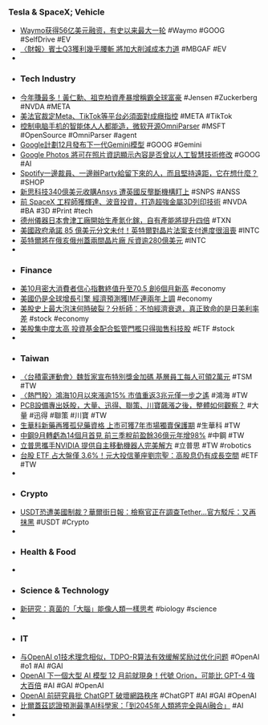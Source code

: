 ### Tesla & SpaceX; Vehicle
- [Waymo获得56亿美元融资，有史以来最大一轮](https://www.jiqizhixin.com/articles/2024-10-26-3) #Waymo #GOOG #SelfDrive #EV
- [〈財報〉賓士Q3獲利幾乎腰斬 將加大削減成本力道](https://news.cnyes.com/news/id/5753365) #MBGAF #EV
-
- ### Tech Industry
- [今年賺最多！黃仁勳、祖克柏資產暴增稱霸全球富豪](https://news.cnyes.com/news/id/5753535) #Jensen #Zuckerberg #NVDA #META
- [美法官裁定Meta、TikTok等平台必須面對成癮指控](https://www.epochtimes.com/b5/24/10/25/n14357939.htm) #META #TikTok
- [控制电脑手机的智能体人人都能造，微软开源OmniParser](https://www.jiqizhixin.com/articles/2024-10-26-4) #MSFT #OpenSource #OmniParser #agent
- [Google計劃12月發布下一代Gemini模型](https://news.cnyes.com/news/id/5753523) #GOOG #Gemini
- [Google Photos 將可在照片資訊顯示內容是否曾以人工智慧技術修改](https://m.eprice.com.tw/mobile/talk/124/5813094/1) #GOOG #AI
- [Spotify一邊裁員、一邊辦Party給留下來的人，而且堅持遠距，它在想什麼？](https://www.bnext.com.tw/article/81029/spotify-management) #SHOP
- [新思科技340億美元收購Ansys 遭英國反壟斷機構盯上](https://news.cnyes.com/news/id/5753367) #SNPS #ANSS
- [前 SpaceX 工程師獲輝達、波音投資，打造超強金屬3D列印技術](https://buzzorange.com/techorange/2024/10/25/ex-spacex-engineers-land-14m-to-scale-new-method-for-3d-printing-metal/) #NVDA #BA #3D #Print #tech
- [德州儀器日本會津工廠開始生產氮化鎵，自有產能將提升四倍](https://technews.tw/2024/10/25/texas-instruments-begins-production-of-gallium-nitride-at-aizu-plant-in-japan/) #TXN
- [美國政府承諾 85 億美元分文未付！英特爾對晶片法案支付進度很沮喪](https://finance.technews.tw/2024/10/26/urgency/) #INTC
- [英特爾將在俄亥俄州蓋兩間晶片廠 斥資逾280億美元](https://news.cnyes.com/news/id/5753461) #INTC
-
- ### Finance
- [美10月密大消費者信心指數終值升至70.5 創6個月新高](https://m.cnyes.com/news/id/5753458) #economy
- [美國仍是全球增長引擎 經濟預測獲IMF連兩年上調](https://news.cnyes.com/news/id/5753534) #economy
- [美股史上最大泡沫何時破裂？分析師：不怕經濟衰退，真正致命的是日美利率差](https://www.blocktempo.com/bca-warns-stocks-biggest-risk-is-narrowing-us-japan-real-interest-rate-gap/) #stock #economy
- [美股集中度太高 投資基金配合監管門檻只得拋售科技股](https://news.cnyes.com/news/id/5753304) #ETF #stock
-
- ### Taiwan
- [〈台積電運動會〉魏哲家宣布特別獎金加碼 基層員工每人可領2萬元](https://news.cnyes.com/news/id/5753619) #TSM #TW
- [〈熱門股〉鴻海10月以來漲逾15% 市值重返3兆元僅一步之遙](https://news.cnyes.com/news/id/5753622) #鴻海 #TW
- [PCB設備專出妖股，大量、迅得、聯策、川寶飆漲之後，整體如何觀察？](https://news.cnyes.com/news/id/5752288) #大量 #迅得 #聯策 #川寶 #TW
- [生華科新藥再獲孤兒藥資格 上市可獲7年市場獨賣保護期](https://news.cnyes.com/news/id/5753113) #生華科 #TW
- [中鋼9月轉虧為14個月首見 前三季稅前盈餘36億元年增98%](https://news.cnyes.com/news/id/5753322) #中鋼 #TW
- [立普思攜手NVIDIA 提供自主移動機器人完美解方](https://news.cnyes.com/news/id/5752978) #立普思 #TW #robotics
- [台股 ETF 占大盤僅 3.6%！元大投信董座劉宗聖：高股息仍有成長空間](https://finance.technews.tw/2024/10/25/high-dividend-growth/) #ETF #TW
-
- ### Crypto
- [USDT恐遭美國制裁？華爾街日報：檢察官正在調查Tether…官方駁斥：又再抹黑](https://www.blocktempo.com/wsj-reveals-tether-is-under-investigation-by-us-prosecutors/) #USDT #Crypto
-
- ### Health & Food
-
- ### Science & Technology
- [新研究：真菌的「大腦」能像人類一樣思考](https://www.epochtimes.com/b5/24/10/25/n14357964.htm) #biology #science
-
- ### IT
- [与OpenAI o1技术理念相似，TDPO-R算法有效缓解奖励过优化问题](https://www.jiqizhixin.com/articles/2024-10-25-4) #OpenAI #o1 #AI #GAI
- [OpenAI 下一個大型 AI 模型 12 月前就現身！代號 Orion，可能比 GPT-4 強大百倍](https://www.inside.com.tw/article/36580-openai-plans-orion-ai-model-release-december) #AI #GAI #OpenAI
- [OpenAI 前研究員批 ChatGPT 破壞網路秩序](https://infosecu.technews.tw/2024/10/26/former-openai-researcher-says-company-broke-copyright-law/) #ChatGPT #AI #GAI #OpenAI
- [比爾蓋茲認證預測最準AI科學家：「到2045年人類將完全與AI融合」](https://news.cnyes.com/news/id/5752855) #AI
-